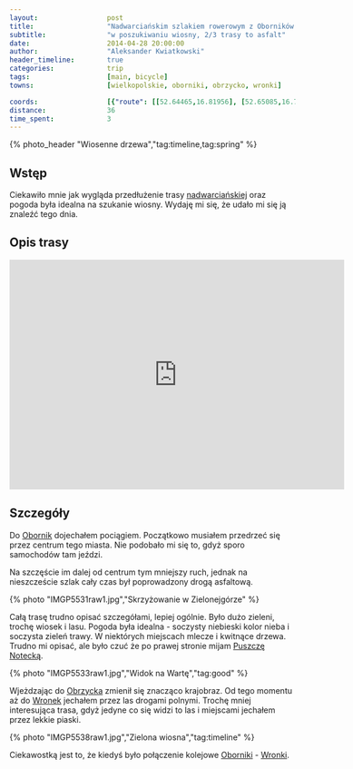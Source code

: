 ```yaml
---
layout:                 post
title:                  "Nadwarciańskim szlakiem rowerowym z Oborników do Wronek"
subtitle:               "w poszukiwaniu wiosny, 2/3 trasy to asfalt"
date:                   2014-04-28 20:00:00
author:                 "Aleksander Kwiatkowski"
header_timeline:        true
categories:             trip
tags:                   [main, bicycle]
towns:                  [wielkopolskie, oborniki, obrzycko, wronki]

coords:                 [{"route": [[52.64465,16.81956], [52.65085,16.78917], [52.67089,16.74446], [52.68260,16.69468], [52.67740,16.67330], [52.69561,16.63674], [52.71568,16.58310], [52.71272,16.52250], [52.70856,16.52353], [52.69779,16.48971], [52.70128,16.45538], [52.71022,16.43195], [52.71246,16.41367], [52.71043,16.38157], [52.70585,16.38217]], "type": "bicycle"}]
distance:               36
time_spent:             3
---
```


[vimeo-1]:              https://vimeo.com/93241843
[vimeo-2]:              https://vimeo.com/93305570
[vimeo-3]:              https://vimeo.com/93317717

[wiki-nadwarcianski]:   https://pl.wikipedia.org/wiki/Nadwarcia%C5%84ski_Szlak_Rowerowy
[wiki-oborniki]:        https://pl.wikipedia.org/wiki/Oborniki
[wiki-obrzycko]:        https://pl.wikipedia.org/wiki/Obrzycko
[wiki-wronki]:          https://pl.wikipedia.org/wiki/Wronki
[wiki-puszcza-notecka]: https://pl.wikipedia.org/wiki/Puszcza_Notecka

{% photo_header "Wiosenne drzewa","tag:timeline,tag:spring" %}

Wstęp
-----

Ciekawiło mnie jak wygląda przedłużenie trasy [nadwarciańskiej][wiki-nadwarcianski] oraz
pogoda była idealna na szukanie wiosny. Wydaję mi się, że udało mi się ją znaleźć tego dnia.

Opis trasy
----------

<iframe height='405' width='590' frameborder='0' allowtransparency='true' scrolling='no' src='https://www.strava.com/activities/137173048/embed/25203e7ce74daa7a4c06e8a65b3dbcccd59b6528'></iframe>

Szczegóły
---------

Do [Obornik][wiki-oborniki] dojechałem pociągiem. Początkowo musiałem przedrzeć się
przez centrum tego miasta. Nie podobało mi się to, gdyż sporo samochodów tam jeździ.

Na szczęście im dalej od centrum tym mniejszy ruch, jednak na nieszczeście szlak
cały czas był poprowadzony drogą asfaltową.

{% photo "IMGP5531raw1.jpg","Skrzyżowanie w Zielonejgórze" %}

Całą trasę trudno opisać szczegółami, lepiej ogólnie. Było dużo zieleni, trochę wiosek i lasu.
Pogoda była idealna - soczysty niebieski kolor nieba i soczysta zieleń trawy.
W niektórych miejscach mlecze i kwitnące drzewa. Trudno mi opisać, ale było czuć że po prawej
stronie mijam [Puszczę Notecką][wiki-puszcza-notecka].

{% photo "IMGP5533raw1.jpg","Widok na Wartę","tag:good" %}

Wjeżdzając do [Obrzycka][wiki-obrzycko] zmienił się znacząco krajobraz. Od tego momentu
aż do [Wronek][wiki-wronki] jechałem przez las drogami polnymi. Trochę mniej interesująca trasa,
gdyż jedyne co się widzi to las i miejscami jechałem przez lekkie piaski.

{% photo "IMGP5538raw1.jpg","Zielona wiosna","tag:timeline" %}

Ciekawostką jest to, że kiedyś było połączenie kolejowe
[Oborniki][wiki-oborniki] - [Wronki][wiki-wronki].
